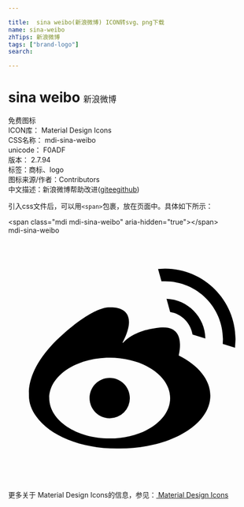 ```yaml
---

title:  sina weibo(新浪微博) ICON转svg、png下载
name: sina-weibo
zhTips: 新浪微博
tags: ["brand-logo"]
search: 

---
```


# sina weibo  <small style="font-size: 60%;font-weight: 100">新浪微博</small>


<div class="detail-page">
<p>
<span><span class="badge-success badge">免费图标</span> </span>
<br/>
<span>
ICON库：
<span class="badge-secondary badge">Material Design Icons</span> 
</span>
<br/>
<span>
CSS名称：
<span class="badge-secondary badge">mdi-sina-weibo</span> 
</span>
<br/>
<span>
unicode：
<span class="badge-secondary badge">F0ADF</span> 
<copy-btn content='F0ADF' btn-title=""></copy-btn>
<copy-btn :content='String.fromCodePoint(parseInt("F0ADF", 16))' btn-title="复制U"></copy-btn>
</span>
<br/>
<span>
版本：
<span class="badge-secondary badge">2.7.94</span> 
</span><br/><span>标签：<span class="badge-light badge"><router-link to="/tags/brand-logo.html">商标、logo</router-link></span></span>
<br/>
<span>图标来源/作者：<span class="badge-light badge">Contributors</span></span> 
<br/>
<span class="zh-detail">中文描述：<span class="badge-primary badge">新浪微博</span><span class="help-link"><span>帮助改进</span>(<a href="https://gitee.com/liuwave/icon-helper/edit/master/json/material/sina-weibo.json" target="_blank" rel="noopener noreferrer">gitee</a><a href="https://github.com/liuwave/icon-helper/edit/master/json/material/sina-weibo.json" target="_blank" rel="noopener noreferrer">github</a></span>)</span><br/>
</p>
</div>
<div class="alert alert-dark">
  <i class="mdi mdi-sina-weibo mdi-48px"></i>
  <i class="mdi mdi-sina-weibo mdi-36px"></i>
  <i class="mdi mdi-sina-weibo mdi-24px"></i>
  <i class="mdi mdi-sina-weibo mdi-18px"></i>
</div>
<div>
  <p>引入css文件后，可以用<code>&lt;span&gt;</code>包裹，放在页面中。具体如下所示：    
  </p>
  <div class="alert alert-primary" style="font-size: 14px">
    &lt;span class="mdi mdi-sina-weibo" aria-hidden="true"&gt;&lt;/span&gt;
    <copy-btn content='<span class="mdi mdi-sina-weibo" aria-hidden="true"></span>'></copy-btn>
  </div>
  <div class="alert alert-secondary">
    <i class="mdi mdi-sina-weibo"
    style="font-size: 24px"
    aria-hidden="true"></i> mdi-sina-weibo
    <copy-btn content="mdi-sina-weibo" btn-title="复制图标名称"></copy-btn>
  </div>
</div>
<div id="svg" class="svg-wrap">
<svg xmlns="http://www.w3.org/2000/svg" viewBox="0 0 24 24"><path d="M9.82,13.87C10.89,13.87 11.77,14.74 11.77,15.82A1.95,1.95 0 0,1 9.82,17.77C8.74,17.77 7.87,16.89 7.87,15.82C7.87,14.74 8.74,13.87 9.82,13.87M14.5,3.34L15.18,3.31C18.94,3.31 22,6.37 22,10.13L21.95,10.95L20.76,10.58L20.78,10.13C20.78,7.04 18.27,4.53 15.18,4.53L14.83,4.54L14.5,3.34M15.32,6.23C17.38,6.3 19.05,8 19.08,10.06L17.84,9.68C17.65,8.56 16.78,7.68 15.67,7.5L15.32,6.23M2,15.41C1.97,14.8 2.07,12.64 4.95,9.97C8.35,6.81 9.82,7.05 9.82,7.05C9.82,7.05 13,6.75 11.06,10.46H11.13C11.6,9.96 12.62,9.21 14.69,9C16.77,8.79 16.77,10.5 16.5,11.7C18.38,12.64 19.56,14.03 19.56,15.58C19.56,18.4 15.63,20.69 10.78,20.69H10.65L10.5,20.69C7,20.69 4,19.42 2.71,17.59C2.25,16.97 2,16.29 2,15.58V15.41M9.82,11.92C6.59,11.92 3.97,13.67 3.97,15.82C3.97,17.97 6.59,19.72 9.82,19.72C13.05,19.72 15.67,17.97 15.67,15.82C15.67,13.67 13.05,11.92 9.82,11.92Z" /></svg>
</div>
<detail full-name='mdi-sina-weibo'></detail>
    
<div><p>更多关于 Material Design Icons的信息，参见：<a target="_blank" href="https://iconhelper.cn/material.html"> Material Design Icons</a>
</p></div>
